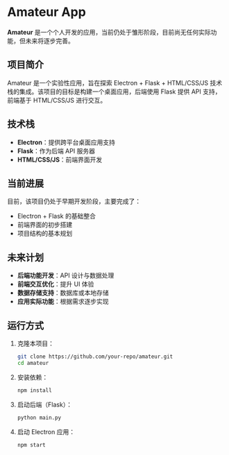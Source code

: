 # Amateur App

**Amateur** 是一个个人开发的应用，当前仍处于雏形阶段，目前尚无任何实际功能，但未来将逐步完善。

## 项目简介
Amateur 是一个实验性应用，旨在探索 Electron + Flask + HTML/CSS/JS 技术栈的集成。该项目的目标是构建一个桌面应用，后端使用 Flask 提供 API 支持，前端基于 HTML/CSS/JS 进行交互。

## 技术栈
- **Electron**：提供跨平台桌面应用支持
- **Flask**：作为后端 API 服务器
- **HTML/CSS/JS**：前端界面开发

## 当前进展
目前，该项目仍处于早期开发阶段，主要完成了：
- Electron + Flask 的基础整合
- 前端界面的初步搭建
- 项目结构的基本规划

## 未来计划
- **后端功能开发**：API 设计与数据处理
- **前端交互优化**：提升 UI 体验
- **数据存储支持**：数据库或本地存储
- **应用实际功能**：根据需求逐步实现

## 运行方式
1. 克隆本项目：
   ```sh
   git clone https://github.com/your-repo/amateur.git
   cd amateur
   ```
2. 安装依赖：
   ```sh
   npm install
   ```
3. 启动后端（Flask）：
   ```sh
   python main.py
   ```
4. 启动 Electron 应用：
   ```sh
   npm start
   ```

